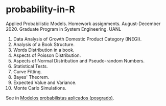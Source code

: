 # probability-in-R

Applied Probabilistic Models. Homework assignments. August-December 2020. Graduate Program in System Engineering. UANL

1. Data Analysis of Growth Domestic Product Category (INEGI).
2. Analysis of a Book Structure.
3. Words Distribution in a book.
4. Aspects of Poisson Distribution.
5. Aspects of Normal Distribution and Pseudo-random Numbers.
6. Statistical Tests.
7. Curve Fitting.
8. Bayes' Theorem.
9. Expected Value and Variance.
10. Monte Carlo Simulations.

See in [Modelos probabilistas aplicados (posgrado)](https://elisa.dyndns-web.com/teaching/prob/pisis/).
